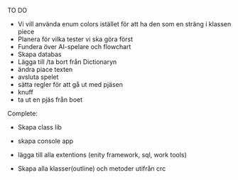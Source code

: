 TO DO

- Vi vill använda enum colors istället för att ha den som en sträng i klassen piece
- Planera för vilka tester vi ska göra först
- Fundera över AI-spelare och flowchart
- Skapa databas
- Lägga till /ta bort från Dictionaryn
- ändra piace texten
- avsluta spelet 
- sätta regler för att gå ut med  pjäsen
- knuff
- ta ut en pjäs från boet




Complete:

- Skapa class lib

- skapa console app

- lägga till alla extentions (enity framework, sql, work tools)

- Skapa alla klasser(outline) och metoder utifrån crc